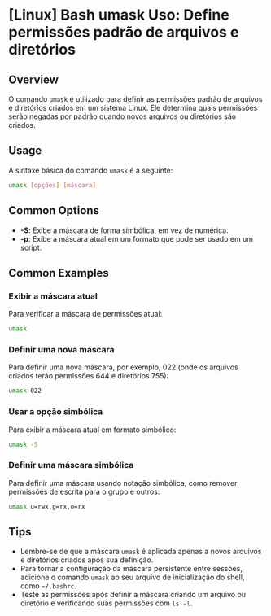 # [Linux] Bash umask Uso: Define permissões padrão de arquivos e diretórios

## Overview
O comando `umask` é utilizado para definir as permissões padrão de arquivos e diretórios criados em um sistema Linux. Ele determina quais permissões serão negadas por padrão quando novos arquivos ou diretórios são criados.

## Usage
A sintaxe básica do comando `umask` é a seguinte:

```bash
umask [opções] [máscara]
```

## Common Options
- **-S**: Exibe a máscara de forma simbólica, em vez de numérica.
- **-p**: Exibe a máscara atual em um formato que pode ser usado em um script.

## Common Examples

### Exibir a máscara atual
Para verificar a máscara de permissões atual:

```bash
umask
```

### Definir uma nova máscara
Para definir uma nova máscara, por exemplo, 022 (onde os arquivos criados terão permissões 644 e diretórios 755):

```bash
umask 022
```

### Usar a opção simbólica
Para exibir a máscara atual em formato simbólico:

```bash
umask -S
```

### Definir uma máscara simbólica
Para definir uma máscara usando notação simbólica, como remover permissões de escrita para o grupo e outros:

```bash
umask u=rwx,g=rx,o=rx
```

## Tips
- Lembre-se de que a máscara `umask` é aplicada apenas a novos arquivos e diretórios criados após sua definição.
- Para tornar a configuração da máscara persistente entre sessões, adicione o comando `umask` ao seu arquivo de inicialização do shell, como `~/.bashrc`.
- Teste as permissões após definir a máscara criando um arquivo ou diretório e verificando suas permissões com `ls -l`.